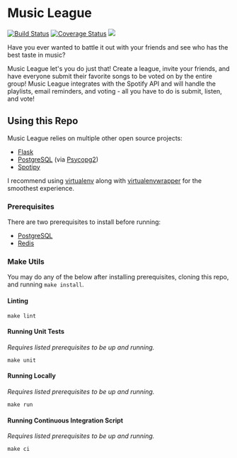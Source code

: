 # Music League
[![Build Status](https://travis-ci.org/nathancoleman/musicleague.svg?branch=master)](https://travis-ci.org/nathancoleman/musicleague)
[![Coverage Status](https://coveralls.io/repos/github/nathancoleman/musicleague/badge.svg?branch=master)](https://coveralls.io/github/nathancoleman/musicleague?branch=master)
<a href="https://zenhub.com"><img src="https://raw.githubusercontent.com/ZenHubIO/support/master/zenhub-badge.png"></a>

Have you ever wanted to battle it out with your friends and see who has the
best taste in music?

Music League let's you do just that! Create a league, invite your friends,
and have everyone submit their favorite songs to be
voted on by the entire group! Music League integrates with the Spotify API and will
handle the playlists, email reminders, and voting - all you have to do is
submit, listen, and vote!

## Using this Repo
Music League relies on multiple other open source projects:
- [Flask](http://flask.pocoo.org/)
- [PostgreSQL](https://www.postgresql.org) (via [Psycopg2](http://initd.org/psycopg/docs/))
- [Spotipy](http://spotipy.readthedocs.io/en/latest/)

I recommend using [virtualenv](http://www.virtualenv.org/en/latest/) along with
[virtualenvwrapper](http://virtualenvwrapper.readthedocs.org/en/latest/) for
the smoothest experience.

### Prerequisites
There are two prerequisites to install before running:
- [PostgreSQL](https://www.postgresql.org/docs/)
- [Redis](https://redis.io/topics/quickstart)

### Make Utils

You may do any of the below after installing prerequisites, cloning this repo, and running ```make install```.

#### Linting
```
make lint
```

#### Running Unit Tests
_Requires listed prerequisites to be up and running._
```
make unit
```

#### Running Locally
_Requires listed prerequisites to be up and running._
```
make run
```

#### Running Continuous Integration Script
_Requires listed prerequisites to be up and running._
```
make ci
```
